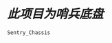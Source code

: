 <!--
 * @Description: 
 * @Author: 
 * @brief: 
 * @version: 
 * @Date: 2025-01-16 15:41:37
 * @LastEditors:  
 * @LastEditTime: 2025-01-16 15:44:30
-->
# ***此项目为哨兵底盘***

    Sentry_Chassis
    